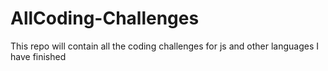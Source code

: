 # AllCoding-Challenges
This repo will contain all the coding challenges for js and other languages I have finished
